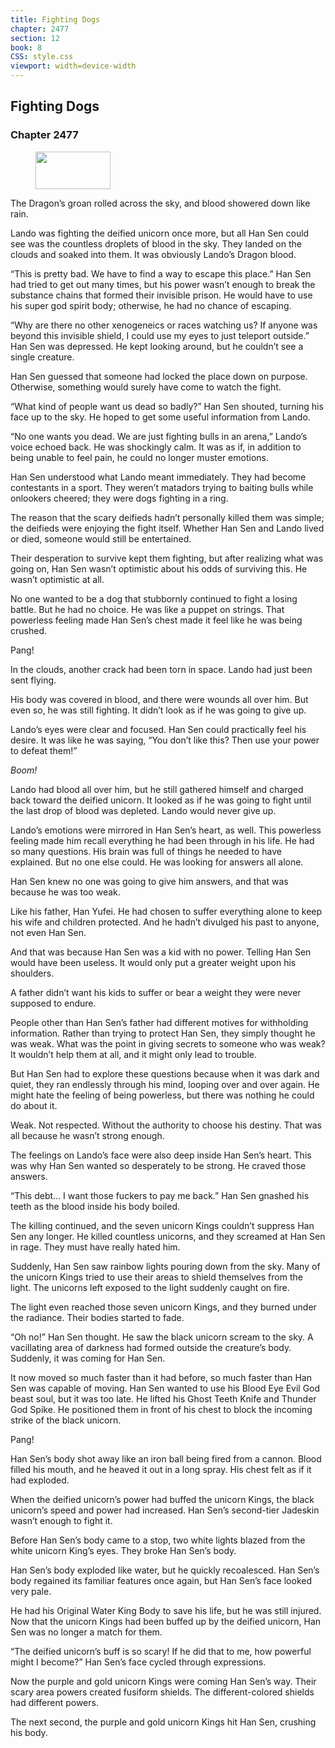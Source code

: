 ```yaml
---
title: Fighting Dogs
chapter: 2477
section: 12
book: 8
CSS: style.css
viewport: width=device-width
---
```


## Fighting Dogs

### Chapter 2477

<figure>
	<img src="../Images/gem.gif" alt="" id="gem" width="120" height="60" />
</figure>

The Dragon’s groan rolled across the sky, and blood showered down like rain.

Lando was fighting the deified unicorn once more, but all Han Sen could see was the countless droplets of blood in the sky. They landed on the clouds and soaked into them. It was obviously Lando’s Dragon blood.

“This is pretty bad. We have to find a way to escape this place.” Han Sen had tried to get out many times, but his power wasn’t enough to break the substance chains that formed their invisible prison. He would have to use his super god spirit body; otherwise, he had no chance of escaping.

“Why are there no other xenogeneics or races watching us? If anyone was beyond this invisible shield, I could use my eyes to just teleport outside.” Han Sen was depressed. He kept looking around, but he couldn’t see a single creature.

Han Sen guessed that someone had locked the place down on purpose. Otherwise, something would surely have come to watch the fight.

“What kind of people want us dead so badly?” Han Sen shouted, turning his face up to the sky. He hoped to get some useful information from Lando.

“No one wants you dead. We are just fighting bulls in an arena,” Lando’s voice echoed back. He was shockingly calm. It was as if, in addition to being unable to feel pain, he could no longer muster emotions.

Han Sen understood what Lando meant immediately. They had become contestants in a sport. They weren’t matadors trying to baiting bulls while onlookers cheered; they were dogs fighting in a ring.

The reason that the scary deifieds hadn’t personally killed them was simple; the deifieds were enjoying the fight itself. Whether Han Sen and Lando lived or died, someone would still be entertained.

Their desperation to survive kept them fighting, but after realizing what was going on, Han Sen wasn’t optimistic about his odds of surviving this. He wasn’t optimistic at all.

No one wanted to be a dog that stubbornly continued to fight a losing battle. But he had no choice. He was like a puppet on strings. That powerless feeling made Han Sen’s chest made it feel like he was being crushed.

Pang!

In the clouds, another crack had been torn in space. Lando had just been sent flying.

His body was covered in blood, and there were wounds all over him. But even so, he was still fighting. It didn’t look as if he was going to give up.

Lando’s eyes were clear and focused. Han Sen could practically feel his desire. It was like he was saying, “You don’t like this? Then use your power to defeat them!”

*Boom!*

Lando had blood all over him, but he still gathered himself and charged back toward the deified unicorn. It looked as if he was going to fight until the last drop of blood was depleted. Lando would never give up.

Lando’s emotions were mirrored in Han Sen’s heart, as well. This powerless feeling made him recall everything he had been through in his life. He had so many questions. His brain was full of things he needed to have explained. But no one else could. He was looking for answers all alone.

Han Sen knew no one was going to give him answers, and that was because he was too weak.

Like his father, Han Yufei. He had chosen to suffer everything alone to keep his wife and children protected. And he hadn’t divulged his past to anyone, not even Han Sen.

And that was because Han Sen was a kid with no power. Telling Han Sen would have been useless. It would only put a greater weight upon his shoulders.

A father didn’t want his kids to suffer or bear a weight they were never supposed to endure.

People other than Han Sen’s father had different motives for withholding information. Rather than trying to protect Han Sen, they simply thought he was weak. What was the point in giving secrets to someone who was weak? It wouldn’t help them at all, and it might only lead to trouble.

But Han Sen had to explore these questions because when it was dark and quiet, they ran endlessly through his mind, looping over and over again. He might hate the feeling of being powerless, but there was nothing he could do about it.

Weak. Not respected. Without the authority to choose his destiny. That was all because he wasn’t strong enough.

The feelings on Lando’s face were also deep inside Han Sen’s heart. This was why Han Sen wanted so desperately to be strong. He craved those answers.

“This debt… I want those fuckers to pay me back.” Han Sen gnashed his teeth as the blood inside his body boiled.

The killing continued, and the seven unicorn Kings couldn’t suppress Han Sen any longer. He killed countless unicorns, and they screamed at Han Sen in rage. They must have really hated him.

Suddenly, Han Sen saw rainbow lights pouring down from the sky. Many of the unicorn Kings tried to use their areas to shield themselves from the light. The unicorns left exposed to the light suddenly caught on fire.

The light even reached those seven unicorn Kings, and they burned under the radiance. Their bodies started to fade.

“Oh no!” Han Sen thought. He saw the black unicorn scream to the sky. A vacillating area of darkness had formed outside the creature’s body. Suddenly, it was coming for Han Sen.

It now moved so much faster than it had before, so much faster than Han Sen was capable of moving. Han Sen wanted to use his Blood Eye Evil God beast soul, but it was too late. He lifted his Ghost Teeth Knife and Thunder God Spike. He positioned them in front of his chest to block the incoming strike of the black unicorn.

Pang!

Han Sen’s body shot away like an iron ball being fired from a cannon. Blood filled his mouth, and he heaved it out in a long spray. His chest felt as if it had exploded.

When the deified unicorn’s power had buffed the unicorn Kings, the black unicorn’s speed and power had increased. Han Sen’s second-tier Jadeskin wasn’t enough to fight it.

Before Han Sen’s body came to a stop, two white lights blazed from the white unicorn King’s eyes. They broke Han Sen’s body.

Han Sen’s body exploded like water, but he quickly recoalesced. Han Sen’s body regained its familiar features once again, but Han Sen’s face looked very pale.

He had his Original Water King Body to save his life, but he was still injured. Now that the unicorn Kings had been buffed up by the deified unicorn, Han Sen was no longer a match for them.

“The deified unicorn’s buff is so scary! If he did that to me, how powerful might I become?” Han Sen’s face cycled through expressions.

Now the purple and gold unicorn Kings were coming Han Sen’s way. Their scary area powers created fusiform shields. The different-colored shields had different powers.

The next second, the purple and gold unicorn Kings hit Han Sen, crushing his body.